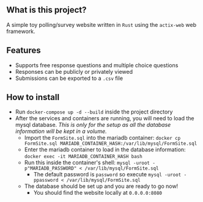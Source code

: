 ## What is this project?
A simple toy polling/survey website written in `Rust` using the `actix-web` web framework. 

## Features
* Supports free response questions and multiple choice questions
* Responses can be publicly or privately viewed
* Submissions can be exported to a `.csv` file  

## How to install
* Run `docker-compose up -d --build` inside the project directory
* After the services and containers are running, you will need to load the mysql database. _This is only for the setup as all the database information will be kept in a volume._
    * Import the `FormSite.sql` into the mariadb container: `docker cp FormSite.sql MARIADB_CONTAINER_HASH:/var/lib/mysql/FormSite.sql`
    * Enter the mariadb container to load in the database information: `docker exec -it MARIADB_CONTAINER_HASH bash`
    * Run this inside the container's shell: `mysql -uroot -p"MARIADB_PASSWORD" < /var/lib/mysql/FormSite.sql`
        * The default password is `password` so execute `mysql -uroot -ppassword < /var/lib/mysql/FormSite.sql`
    * The database should be set up and you are ready to go now!
        * You should find the website locally at `0.0.0.0:8080` 